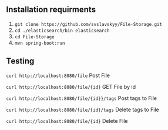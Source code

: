 ## Installation requirments
1) ```git clone https://github.com/svslavskyy/File-Storage.git```
2) ```cd ./elasticsearch/bin elasticsearch```   
3) ```cd File-Storage```
4) ```mvn spring-boot:run```


## Testing 

```curl http://localhost:8080/file``` Post File

```curl http://localhost:8080/file/{id}``` GET File by id

```curl http://localhost:8080/file/{id}}/tags``` Post tags to File

```curl http://localhost:8080/file/{id}/tags``` Delete tags to File

```curl http://localhost:8080/file/{id}``` Delete File
